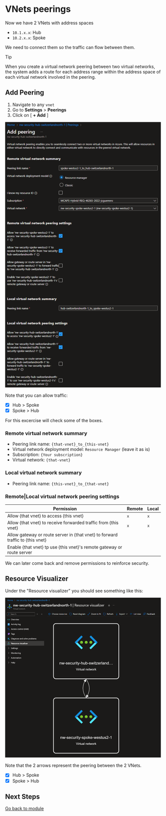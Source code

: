 # VNets peerings

Now we have 2 VNets with address spaces

- `10.1.x.x`: Hub
- `10.2.x.x`: Spoke

We need to connect them so the traffic can flow between them.

> [!TIP]
> When you create a virtual network peering between two virtual networks, the system adds a route for each address range within the address space of each virtual network involved in the peering.

## Add Peering

1. Navigate to any `vnet`
1. Go to **Settings** > **Peerings**
1. Click on [ **+ Add** ]

![Add Peering](../../../assets/img/azure/solution/vnets/spoke/vnet/peering/add.png)

Note that you can allow traffic:

- [x] Hub > Spoke
- [x] Spoke > Hub

For this excercise will check some of the boxes.

### Remote virtual network summary

- Peering link name: `{that-vnet}_to_{this-vnet}`
- Virtual network deployment model: `Resource Manager` (leave it as is)
- Subscription: `{Your subscription}`
- Virtual network: `{that-vnet}`

### Local virtual network summary

- Peering link name: `{this-vnet}_to_{that-vnet}`

### Remote|Local virtual network peering settings

| Permission                                                                     | Remote | Local |
| ------------------------------------------------------------------------------ | ------ | ----- |
| Allow {that vnet} to access {this vnet}                                        | `x`    | `x`   |
| Allow {that vnet} to receive forwarded traffic from {this vnet}                | `x`    | `x`   |
| Allow gateway or route server in {that vnet} to forward traffic to {this vnet} |        |       |
| Enable {that vnet} tp use {this vnet}'s remote gateway or route server         |        |       |

We can later come back and remove permissions to reinforce security.

## Resource Visualizer

Under the "Resource visualizer" you should see something like this:

![Resource visualizer](../../../assets/img/azure/solution/vnets/spoke/vnet/resources/01.png)

Note that the 2 arrows represent the peering between the 2 VNets.

- [x] Hub > Spoke
- [x] Spoke > Hub

## Next Steps

[Go back to module](./README.md)

